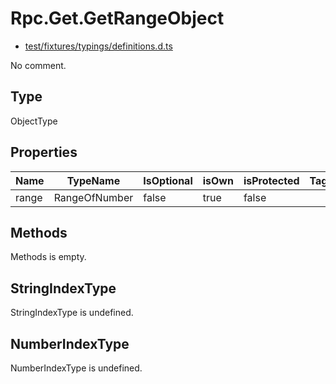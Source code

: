 # Rpc.Get.GetRangeObject

* [test/fixtures/typings/definitions.d.ts](/test/fixtures/typings/definitions.d.ts#L78)

No comment.

## Type

ObjectType

## Properties

Name|TypeName|IsOptional|isOwn|isProtected|Tags|Comment
---|---|---|---|---|---|---
range|RangeOfNumber|false|true|false||

## Methods

Methods is empty.

## StringIndexType

StringIndexType is undefined.

## NumberIndexType

NumberIndexType is undefined.
